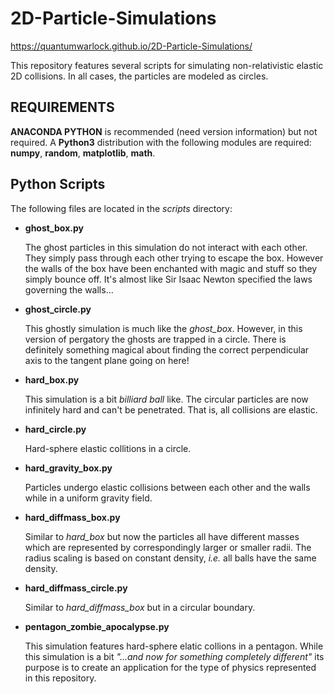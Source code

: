 # 2D-Particle-Simulations

https://quantumwarlock.github.io/2D-Particle-Simulations/

This repository features several scripts for simulating non-relativistic elastic 2D collisions. In all cases, the particles are modeled as circles. 

## REQUIREMENTS
**ANACONDA PYTHON** is recommended (need version information) but not required. A **Python3** distribution with the following modules are required: **numpy**, **random**, **matplotlib**, **math**. 

## Python Scripts
The following files are located in the *scripts* directory:
* **ghost_box.py**

  The ghost particles in this simulation do not interact with each other. They simply pass through each other trying to escape the box. However the walls of the box have been enchanted with magic and stuff so they simply bounce off. It's almost like Sir Isaac Newton specified the laws governing the walls... 
  
* **ghost_circle.py**

  This ghostly simulation is much like the *ghost_box*. However, in this version of pergatory the ghosts are trapped in a circle. There is definitely something magical about finding the correct perpendicular axis to the tangent plane going on here!

* **hard_box.py**

  This simulation is a bit *billiard ball* like. The circular particles are now infinitely hard and can't be penetrated. That is, all collisions are elastic.

* **hard_circle.py**

  Hard-sphere elastic collitions in a circle.

* **hard_gravity_box.py**

  Particles undergo elastic collisions between each other and the walls while in a uniform gravity field.

* **hard_diffmass_box.py**

  Similar to *hard_box* but now the particles all have different masses which are represented by correspondingly larger or smaller radii. The radius scaling is based on constant density, *i.e.* all balls have the same density.

* **hard_diffmass_circle.py**

  Similar to *hard_diffmass_box* but in a circular boundary.

* **pentagon_zombie_apocalypse.py**

  This simulation features hard-sphere elatic collions in a pentagon. While this simulation is a bit *"...and now for something completely different"* its purpose is to create an application for the type of physics represented in this repository.









